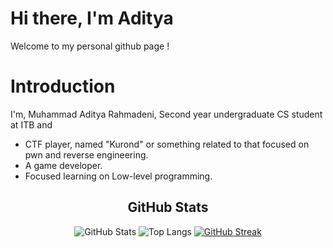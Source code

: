 # Hi there, I'm Aditya
Welcome to my personal github page !

# Introduction
I'm, Muhammad Aditya Rahmadeni, Second year undergraduate CS student at ITB and 
- CTF player, named "Kurond" or something related to that focused on pwn and reverse engineering.
- A game developer.
- Focused learning on Low-level programming.

<div align="center">
  <h2>GitHub Stats</h2>
  
  ![GitHub Stats](https://github-readme-stats.vercel.app/api?username=Kurosue&show_icons=true&theme=radical)
  ![Top Langs](https://github-readme-stats.vercel.app/api/top-langs/?username=Kurosue&layout=compact&theme=radical)
  [![GitHub Streak](https://github-readme-streak-stats.herokuapp.com/?user=Kurosue&theme=radical)](https://git.io/streak-stats)
</div>

